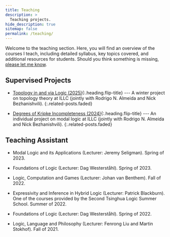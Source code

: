 ```yaml
---
title: Teaching
description: >
  Teaching projects.
hide_description: true
sitemap: false
permalink: /teaching/
---
```


Welcome to the teaching section. Here, you will find an overview of the courses I teach, including detailed syllabus, key topics covered, and additional resources for students.
Should you think something is missing, [please let me know](mailto:q.chen2@uva.nl).

## Supervised Projects

* [Topology in and via Logic (2025)]{:.heading.flip-title} --- A winter project on topology theory at ILLC (jointly with Rodrigo N. Almeida and Nick Bezhanishvili).
{:.related-posts.faded}


* [Degrees of Kripke Incompleteness (2024)]{:.heading.flip-title} --- An individual project on modal logic at ILLC (jointly with Rodrigo N. Almeida and Nick Bezhanishvili).
{:.related-posts.faded}

## Teaching Assistant

* Modal Logic and its Applications (Lecturer: Jeremy Seligman). Spring of 2023.

* Foundations of Logic (Lecturer: Dag Westerståhl). Spring of 2023.

* Logic, Computation and Games (Lecturer: Johan van Benthem). Fall of 2022.

* Expressivity and Inference in Hybrid Logic (Lecturer: Patrick Blackburn). One of the courses provided by the Second Tsinghua Logic Summer School. Summer of 2022.

* Foundations of Logic (Lecturer: Dag Westerståhl). Spring of 2022.

* Logic, Language and Philosophy (Lecturer: Fenrong Liu and Martin Stokhof). Fall of 2021.



[Topology in and via Logic (2025)]: topo_2025/topology_2025.md

[Degrees of Kripke Incompleteness (2024)]: degree_2024.md
